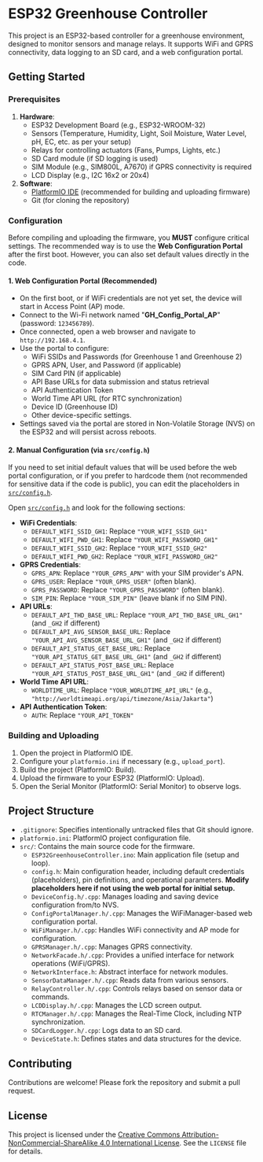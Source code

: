 # ESP32 Greenhouse Controller

This project is an ESP32-based controller for a greenhouse environment, designed to monitor sensors and manage relays. It supports WiFi and GPRS connectivity, data logging to an SD card, and a web configuration portal.

## Getting Started

### Prerequisites

1. **Hardware**:
    * ESP32 Development Board (e.g., ESP32-WROOM-32)
    * Sensors (Temperature, Humidity, Light, Soil Moisture, Water Level, pH, EC, etc. as per your setup)
    * Relays for controlling actuators (Fans, Pumps, Lights, etc.)
    * SD Card module (if SD logging is used)
    * SIM Module (e.g., SIM800L, A7670) if GPRS connectivity is required
    * LCD Display (e.g., I2C 16x2 or 20x4)
2. **Software**:
    * [PlatformIO IDE](https://platformio.org/platformio-ide) (recommended for building and uploading firmware)
    * Git (for cloning the repository)

### Configuration

Before compiling and uploading the firmware, you **MUST** configure critical settings. The recommended way is to use the **Web Configuration Portal** after the first boot. However, you can also set default values directly in the code.

#### 1. Web Configuration Portal (Recommended)

* On the first boot, or if WiFi credentials are not yet set, the device will start in Access Point (AP) mode.
* Connect to the Wi-Fi network named "**GH_Config_Portal_AP**" (password: `123456789`).
* Once connected, open a web browser and navigate to `http://192.168.4.1`.
* Use the portal to configure:
  * WiFi SSIDs and Passwords (for Greenhouse 1 and Greenhouse 2)
  * GPRS APN, User, and Password (if applicable)
  * SIM Card PIN (if applicable)
  * API Base URLs for data submission and status retrieval
  * API Authentication Token
  * World Time API URL (for RTC synchronization)
  * Device ID (Greenhouse ID)
  * Other device-specific settings.
* Settings saved via the portal are stored in Non-Volatile Storage (NVS) on the ESP32 and will persist across reboots.

#### 2. Manual Configuration (via `src/config.h`)

If you need to set initial default values that will be used before the web portal configuration, or if you prefer to hardcode them (not recommended for sensitive data if the code is public), you can edit the placeholders in [`src/config.h`](src/config.h:0).

Open [`src/config.h`](src/config.h:0) and look for the following sections:

* **WiFi Credentials**:
  * `DEFAULT_WIFI_SSID_GH1`: Replace `"YOUR_WIFI_SSID_GH1"`
  * `DEFAULT_WIFI_PWD_GH1`: Replace `"YOUR_WIFI_PASSWORD_GH1"`
  * `DEFAULT_WIFI_SSID_GH2`: Replace `"YOUR_WIFI_SSID_GH2"`
  * `DEFAULT_WIFI_PWD_GH2`: Replace `"YOUR_WIFI_PASSWORD_GH2"`
* **GPRS Credentials**:
  * `GPRS_APN`: Replace `"YOUR_GPRS_APN"` with your SIM provider's APN.
  * `GPRS_USER`: Replace `"YOUR_GPRS_USER"` (often blank).
  * `GPRS_PASSWORD`: Replace `"YOUR_GPRS_PASSWORD"` (often blank).
  * `SIM_PIN`: Replace `"YOUR_SIM_PIN"` (leave blank if no SIM PIN).
* **API URLs**:
  * `DEFAULT_API_THD_BASE_URL`: Replace `"YOUR_API_THD_BASE_URL_GH1"` (and `_GH2` if different)
  * `DEFAULT_API_AVG_SENSOR_BASE_URL`: Replace `"YOUR_API_AVG_SENSOR_BASE_URL_GH1"` (and `_GH2` if different)
  * `DEFAULT_API_STATUS_GET_BASE_URL`: Replace `"YOUR_API_STATUS_GET_BASE_URL_GH1"` (and `_GH2` if different)
  * `DEFAULT_API_STATUS_POST_BASE_URL`: Replace `"YOUR_API_STATUS_POST_BASE_URL_GH1"` (and `_GH2` if different)
* **World Time API URL**:
  * `WORLDTIME_URL`: Replace `"YOUR_WORLDTIME_API_URL"` (e.g., `"http://worldtimeapi.org/api/timezone/Asia/Jakarta"`)
* **API Authentication Token**:
  * `AUTH`: Replace `"YOUR_API_TOKEN"`

### Building and Uploading

1. Open the project in PlatformIO IDE.
2. Configure your `platformio.ini` if necessary (e.g., `upload_port`).
3. Build the project (PlatformIO: Build).
4. Upload the firmware to your ESP32 (PlatformIO: Upload).
5. Open the Serial Monitor (PlatformIO: Serial Monitor) to observe logs.

## Project Structure

* `.gitignore`: Specifies intentionally untracked files that Git should ignore.
* `platformio.ini`: PlatformIO project configuration file.
* `src/`: Contains the main source code for the firmware.
  * `ESP32GreenhouseController.ino`: Main application file (setup and loop).
  * `config.h`: Main configuration header, including default credentials (placeholders), pin definitions, and operational parameters. **Modify placeholders here if not using the web portal for initial setup.**
  * `DeviceConfig.h/.cpp`: Manages loading and saving device configuration from/to NVS.
  * `ConfigPortalManager.h/.cpp`: Manages the WiFiManager-based web configuration portal.
  * `WiFiManager.h/.cpp`: Handles WiFi connectivity and AP mode for configuration.
  * `GPRSManager.h/.cpp`: Manages GPRS connectivity.
  * `NetworkFacade.h/.cpp`: Provides a unified interface for network operations (WiFi/GPRS).
  * `NetworkInterface.h`: Abstract interface for network modules.
  * `SensorDataManager.h/.cpp`: Reads data from various sensors.
  * `RelayController.h/.cpp`: Controls relays based on sensor data or commands.
  * `LCDDisplay.h/.cpp`: Manages the LCD screen output.
  * `RTCManager.h/.cpp`: Manages the Real-Time Clock, including NTP synchronization.
  * `SDCardLogger.h/.cpp`: Logs data to an SD card.
  * `DeviceState.h`: Defines states and data structures for the device.

## Contributing

Contributions are welcome! Please fork the repository and submit a pull request.

## License

This project is licensed under the [Creative Commons Attribution-NonCommercial-ShareAlike 4.0 International License](LICENSE). See the `LICENSE` file for details.

